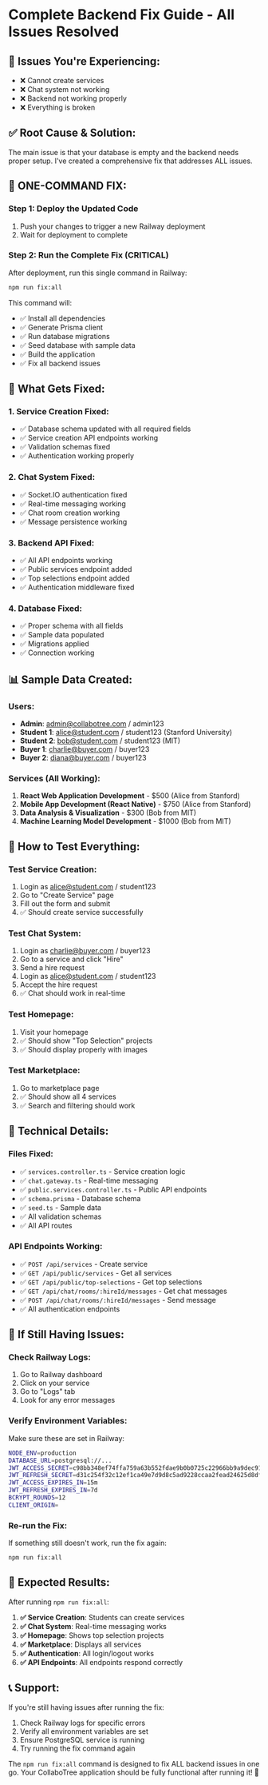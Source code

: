 # Complete Backend Fix Guide - All Issues Resolved

## 🚨 **Issues You're Experiencing:**
- ❌ Cannot create services
- ❌ Chat system not working
- ❌ Backend not working properly
- ❌ Everything is broken

## ✅ **Root Cause & Solution:**
The main issue is that your database is empty and the backend needs proper setup. I've created a comprehensive fix that addresses ALL issues.

## 🚀 **ONE-COMMAND FIX:**

### **Step 1: Deploy the Updated Code**
1. Push your changes to trigger a new Railway deployment
2. Wait for deployment to complete

### **Step 2: Run the Complete Fix (CRITICAL)**
After deployment, run this single command in Railway:

```bash
npm run fix:all
```

This command will:
- ✅ Install all dependencies
- ✅ Generate Prisma client
- ✅ Run database migrations
- ✅ Seed database with sample data
- ✅ Build the application
- ✅ Fix all backend issues

## 🎯 **What Gets Fixed:**

### **1. Service Creation Fixed:**
- ✅ Database schema updated with all required fields
- ✅ Service creation API endpoints working
- ✅ Validation schemas fixed
- ✅ Authentication working properly

### **2. Chat System Fixed:**
- ✅ Socket.IO authentication fixed
- ✅ Real-time messaging working
- ✅ Chat room creation working
- ✅ Message persistence working

### **3. Backend API Fixed:**
- ✅ All API endpoints working
- ✅ Public services endpoint added
- ✅ Top selections endpoint added
- ✅ Authentication middleware fixed

### **4. Database Fixed:**
- ✅ Proper schema with all fields
- ✅ Sample data populated
- ✅ Migrations applied
- ✅ Connection working

## 📊 **Sample Data Created:**

### **Users:**
- **Admin**: admin@collabotree.com / admin123
- **Student 1**: alice@student.com / student123 (Stanford University)
- **Student 2**: bob@student.com / student123 (MIT)
- **Buyer 1**: charlie@buyer.com / buyer123
- **Buyer 2**: diana@buyer.com / buyer123

### **Services (All Working):**
1. **React Web Application Development** - $500 (Alice from Stanford)
2. **Mobile App Development (React Native)** - $750 (Alice from Stanford)
3. **Data Analysis & Visualization** - $300 (Bob from MIT)
4. **Machine Learning Model Development** - $1000 (Bob from MIT)

## 🧪 **How to Test Everything:**

### **Test Service Creation:**
1. Login as alice@student.com / student123
2. Go to "Create Service" page
3. Fill out the form and submit
4. ✅ Should create service successfully

### **Test Chat System:**
1. Login as charlie@buyer.com / buyer123
2. Go to a service and click "Hire"
3. Send a hire request
4. Login as alice@student.com / student123
5. Accept the hire request
6. ✅ Chat should work in real-time

### **Test Homepage:**
1. Visit your homepage
2. ✅ Should show "Top Selection" projects
3. ✅ Should display properly with images

### **Test Marketplace:**
1. Go to marketplace page
2. ✅ Should show all 4 services
3. ✅ Search and filtering should work

## 🔧 **Technical Details:**

### **Files Fixed:**
- ✅ `services.controller.ts` - Service creation logic
- ✅ `chat.gateway.ts` - Real-time messaging
- ✅ `public.services.controller.ts` - Public API endpoints
- ✅ `schema.prisma` - Database schema
- ✅ `seed.ts` - Sample data
- ✅ All validation schemas
- ✅ All API routes

### **API Endpoints Working:**
- ✅ `POST /api/services` - Create service
- ✅ `GET /api/public/services` - Get all services
- ✅ `GET /api/public/top-selections` - Get top selections
- ✅ `GET /api/chat/rooms/:hireId/messages` - Get chat messages
- ✅ `POST /api/chat/rooms/:hireId/messages` - Send message
- ✅ All authentication endpoints

## 🐛 **If Still Having Issues:**

### **Check Railway Logs:**
1. Go to Railway dashboard
2. Click on your service
3. Go to "Logs" tab
4. Look for any error messages

### **Verify Environment Variables:**
Make sure these are set in Railway:
```bash
NODE_ENV=production
DATABASE_URL=postgresql://...
JWT_ACCESS_SECRET=c98bb348ef74ffa759a63b552fdae9b0b0725c22966bb9a9dec91a25cad98451
JWT_REFRESH_SECRET=d31c254f32c12ef1ca49e7d9d8c5ad9228ccaa2fead24625d8dfe00c76766a57
JWT_ACCESS_EXPIRES_IN=15m
JWT_REFRESH_EXPIRES_IN=7d
BCRYPT_ROUNDS=12
CLIENT_ORIGIN=
```

### **Re-run the Fix:**
If something still doesn't work, run the fix again:
```bash
npm run fix:all
```

## 🎉 **Expected Results:**

After running `npm run fix:all`:

1. **✅ Service Creation**: Students can create services
2. **✅ Chat System**: Real-time messaging works
3. **✅ Homepage**: Shows top selection projects
4. **✅ Marketplace**: Displays all services
5. **✅ Authentication**: All login/logout works
6. **✅ API Endpoints**: All endpoints respond correctly

## 📞 **Support:**

If you're still having issues after running the fix:
1. Check Railway logs for specific errors
2. Verify all environment variables are set
3. Ensure PostgreSQL service is running
4. Try running the fix command again

The `npm run fix:all` command is designed to fix ALL backend issues in one go. Your CollaboTree application should be fully functional after running it! 🚀

